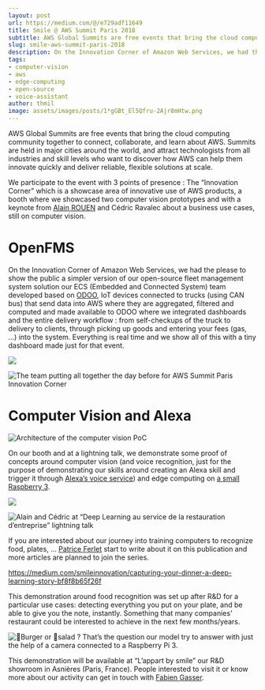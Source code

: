 ```yaml
---
layout: post
url: https://medium.com/@/e729adf11649
title: Smile @ AWS Summit Paris 2018
subtitle: AWS Global Summits are free events that bring the cloud computing community together to connect, collaborate, and learn about AWS.
slug: smile-aws-summit-paris-2018
description: On the Innovation Corner of Amazon Web Services, we had the please to show the public a simpler version of our open-source fleet management system solution we developed based on ODOO, IoT devices…
tags:
- computer-vision
- aws
- edge-computing
- open-source
- voice-assistant
author: thmil
image: assets/images/posts/1*gGBt_El5Qfru-2Ajr8mHtw.png
---
```


AWS Global Summits are free events that bring the cloud computing community together to connect, collaborate, and learn about AWS. Summits are held in major cities around the world, and attract technologists from all industries and skill levels who want to discover how AWS can help them innovate quickly and deliver reliable, flexible solutions at scale.

We participate to the event with 3 points of presence : The “Innovation Corner” which is a showcase area of innovative use of AWS products, a booth where we showcased two computer vision prototypes and with a keynote from [Alain ROUEN]() and Cédric Ravalec about a business use cases, still on computer vision.

# OpenFMS

On the Innovation Corner of Amazon Web Services, we had the please to show the public a simpler version of our open-source fleet management system solution our ECS (Embedded and Connected System) team developed based on [ODOO](https://www.odoo.com/), IoT devices connected to trucks (using CAN bus) that send data into AWS where they are aggregated, filtered and computed and made available to ODOO where we integrated dashboards and the entire delivery workflow : from self-checkups of the truck to delivery to clients, through picking up goods and entering your fees (gas, …) into the system. Everything is real time and we show all of this with a tiny dashboard made just for that event.

![](/assets/images/posts/1*scp5TUwYhXGId0BjwLDF8Q.jpg)

![The team putting all together the day before for AWS Summit Paris Innovation Corner](/assets/images/posts/1*A51AdaIIZtTYCTv8Si1TKQ.jpg)

# Computer Vision and Alexa

![Architecture of the computer vision PoC](/assets/images/posts/1*geTWmElxTBjR5cZJBQAerg.png)

On our booth and at a lightning talk, we demonstrate some proof of concepts around computer vision (and voice recognition, just for the purpose of demonstrating our skills around creating an Alexa skill and trigger it through [Alexa’s voice service](https://developer.amazon.com/alexa-voice-service)) and edge computing on [a small Raspberry 3](https://www.raspberrypi.org/products/raspberry-pi-3-model-b/).

![](/assets/images/posts/1*sTkRn9YF2tlAs_aWPM2nFw.jpg)

![Alain and Cédric at “Deep Learning au service de la restauration d’entreprise” lightning talk](/assets/images/posts/1*xxKYRveX03JRoazPPGoEPQ.jpg)

If you are interested about our journey into training computers to recognize food, plates, … [Patrice Ferlet]() start to write about it on this publication and more articles are planned to join the series.

https://medium.com/smileinnovation/capturing-your-dinner-a-deep-learning-story-bf8f8b65f26f

This demonstration around food recognition was set up after R&D for a particular use cases: detecting everything you put on your plate, and be able to give you the note, instantly. Something that many companies’ restaurant could be interested to achieve in the next few months/years.

![🍔Burger or 🥗salad ? That’s the question our model try to answer with just the help of a camera connected to a Raspberry Pi 3.](/assets/images/posts/1*fcZV1-9E_RQ48zw81HigQQ.jpg)

This demonstration will be available at “L’appart by smile” our R&D showroom in Asnières (Paris, France). People interested to visit it or know more about our activity can get in touch with [Fabien Gasser](mailto:fabien.gasser@smile.fr?subject=L%27appart%20by%20Smile).